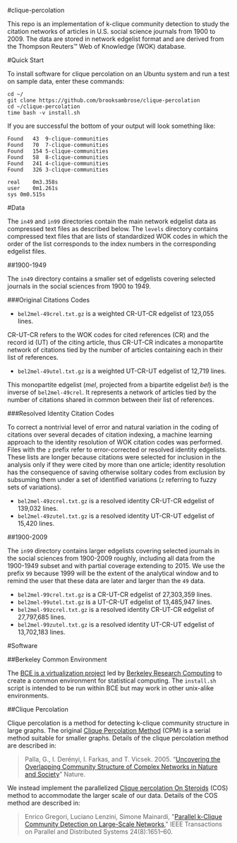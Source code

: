 #clique-percolation

This repo is an implementation of k-clique community detection to study the citation networks of articles in U.S. social science journals from 1900 to 2009. The data are stored in network edgelist format and are derived from the Thompson Reuters™ Web of Knowledge (WOK) database.

#Quick Start

To install software for clique percolation on an Ubuntu system and run a test on sample data, enter these commands:

```
cd ~/
git clone https://github.com/brooksambrose/clique-percolation
cd ~/clique-percolation
time bash -v install.sh
```

If you are successful the bottom of your output will look something like:  

```
Found	43	9-clique-communities  
Found	70	7-clique-communities  
Found	154	5-clique-communities  
Found	58	8-clique-communities  
Found	241	4-clique-communities  
Found	326	3-clique-communities  

real	0m3.358s  
user	0m1.261s  
sys	0m0.515s  
```

#Data

The `in49` and `in99` directories contain the main network edgelist data as compressed text files as described below. The `levels` directory contains compressed text files that are lists of standardized WOK codes in which the order of the list corresponds to the index numbers in the corresponding edgelist files.

##1900-1949

The `in49` directory contains a smaller set of edgelists covering selected journals in the social sciences from 1900 to 1949.

###Original Citations Codes 

- `bel2mel-49crel.txt.gz` is a weighted CR-UT-CR edgelist of 123,055 lines.

CR-UT-CR refers to the WOK codes for cited references (CR) and the record id (UT) of the citing article, thus CR-UT-CR indicates a monopartite network of citations tied by the number of articles containing each in their list of references.

- `bel2mel-49utel.txt.gz` is a weighted UT-CR-UT edgelist of 12,719 lines.

This monopartite edgelist (*mel*, projected from a bipartite edgelist *bel*) is the inverse of `bel2mel-49crel`. It represents a network of articles tied by the number of citations shared in common between their list of references. 

###Resolved Identity Citation Codes

To correct a nontrivial level of error and natural variation in the coding of citations over several decades of citation indexing, a machine learning approach to the identity resolution of WOK citation codes was performed. Files with the `z` prefix refer to error-corrected or resolved identity edgelists. These lists are longer because citations were selected for inclusion in the analysis only if they were cited by more than one article; identity resolution has the consequence of saving otherwise solitary codes from exclusion by subsuming them under a set of identified variations (`z` referring to fu*zz*y sets of variations).

- `bel2mel-49zcrel.txt.gz` is a resolved identity CR-UT-CR edgelist of 139,032 lines.
- `bel2mel-49zutel.txt.gz` is a resolved identity UT-CR-UT edgelist of 15,420 lines.

##1900-2009

The `in99` directory contains larger edgelists covering selected journals in the social sciences from 1900-2009 roughly, including all data from the 1900-1949 subset and with partial coverage extending to 2015. We use the prefix `99` because 1999 will be the extent of the analytical window and to remind the user that these data are later and larger than the `49` data.

- `bel2mel-99crel.txt.gz` is a CR-UT-CR edgelist of 27,303,359 lines.
- `bel2mel-99utel.txt.gz` is a UT-CR-UT edgelist of 13,485,947 lines.
- `bel2mel-99zcrel.txt.gz` is a resolved identity CR-UT-CR edgelist of 27,797,685 lines.
- `bel2mel-99zutel.txt.gz` is a resolved identity UT-CR-UT edgelist of 13,702,183 lines.

#Software

##Berkeley Common Environment

The [BCE is a virtualization project](http://bce.berkeley.edu) led by [Berkeley Research Computing](http://research-it.berkeley.edu/programs/berkeley-research-computing) to create a common environment for statistical computing. The `install.sh` script is intended to be run within BCE but may work in other unix-alike environments.

##Clique Percolation

Clique percolation is a method for detecting k-clique community structure in large graphs. The original [Clique Percolation Method](http://www.cfinder.org) (CPM) is a serial method suitable for smaller graphs. Details of the clique percolation method are described in:

>Palla, G., I. Derényi, I. Farkas, and T. Vicsek. 2005. “[Uncovering the Overlapping Community Structure of Complex Networks in Nature and Society](http://www.nature.com/articles/doi:10.1038%2Fnature03607)” Nature.

We instead implement the parallelized [Clique percolation On Steroids](http://sourceforge.net/p/cosparallel/wiki/Home/) (COS) method to accommodate the larger scale of our data. Details of the COS method are described in:

>Enrico Gregori, Luciano Lenzini, Simone Mainardi, "[Parallel k-Clique Community Detection on Large-Scale Networks](http://ieeexplore.ieee.org/xpls/abs_all.jsp?arnumber=6249683)," IEEE Transactions on Parallel and Distributed Systems 24(8):1651–60.
